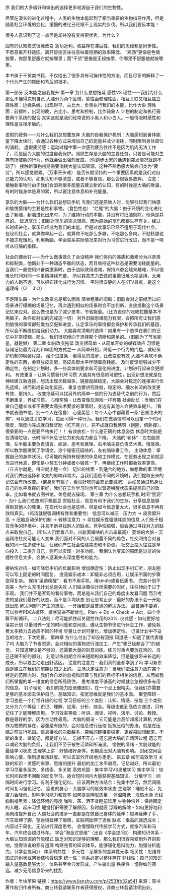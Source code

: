 序
我们的大多偏好和做出的选择更多地源自于我们的生物性。

尽管在漫长的进化过程中，人类的生物本能起到了相当重要的生物指导作用，但是随着社会环境的变化，缓慢的进化已经跟不上现实的步伐。所以我们要反本能！

很多人意识到了这一点但是却并没有变得更优秀，为什么？

固有的认知模式很难改变
急功近利。收益存在滞后性，我们的思维都是同步性。
不愿意离开舒适区。离开舒适区往往意味着短期的效率降低。
“鸡汤”更像是色情按摩，你那里舒服它就按哪里；而“干货”更像是正规按摩，你哪里不舒服他就按哪里。

本书属于干货类书籍，不仅给出了很多具有可操作性的方法，而且尽多的解释了一个行为产生的原因和背后的根本。

第一部分 反本能之自我提升
第一章 为什么总想拖延
感性VS 理性——我们为什么那么不懂得克制自己
大脑分为两个区域，感性面和理性面，相互关联又相互独立
感性面：边缘系统，出现得早，占比大，负责执行我们的本能，比作大象
理性面：前额叶，出现的晚，占比小，思考和控制，比作骑象人
计划的制定和执行需要两个系统的配合
其实这就是我们经常说的小黑人和小白人。一般情况时感性和理性是互相矛盾的。

虚假的疲劳——为什么我们总想要放弃
大脑的自我保护机制：大脑感知到身体能量下降太快时，会通过各种方式来增加自己的能量并减少消耗，同时限制身体部位的消耗。
虚假疲劳感：运动过程中第一次感到疲劳往往不是因为肌肉无法工作了，而是因为大脑的过度自我保护。照顾生存是头脑的主要任务，只要是可能对生存有所威胁的行为，他就会做出强烈反应。（你跑步太累的话遇到突发情况就跑不动了）
接触新事物初期需要消耗大量认知资源，这种不熟悉感大脑会归类为“疲劳”，所以感觉很累。（万事开头难）
能否长期坚持的一个重要因素就是我们对自己能力的认知，如果认知不够清楚，或者不够自信，那么会很容易放弃。
注意：接触新事物时由于我们会消耗很多能量去建立新的认知，有的时候是大脑的欺骗，有的时候身体是真的累，所以要注意休息和补充能量。

享乐的大脑——为什么我们总想玩手机
当我们还是原始人时，能够引起我们快感和愉悦情绪的主要是性和事物。（食色性也）
“烂尾”的大脑：由于环境的变化进化出了新脑，新脑进化出来时，为了维持行动的本能，并没有将旧脑剔除，他俩是并存的。
延迟享乐：旧脑对享乐的需求很高，因为原始的享乐都跟生存有关，经过长时间进化，享乐已经成为我们的本能。但是过度享乐已经不适用于现代社会。
在现代社会，就算你早起一会，就算你不吃那么多糖，不吃那么多肉，不贴秋膘也不被冻死饿死。利用新脑，学会联系实际情况来对行为习惯进行改进，而不是一味听从旧脑的指挥。

社会的螺丝钉——为什么做事做久了会没精神
我们体内的递质和激素分为兴奋类和抑制类，他俩处于一种动态平衡的状态，而且维持这种状态是需要消耗能量的。
当我们一直使用兴奋类激素时，由于边际效用递减，保持兴奋会越来越难，所以很难长时间对同一件事情持续亢奋。
所以靠意志力去做的事情很难长期坚持，太用力的人跑不远，可以把它转化成行为习惯。
平时很安静的人在KTV最疯，是这个道理吗（○｀ 3′○）

不走陌生路 - 为什么改变总是那么困难
简单粗暴的旧脑：旧脑会对之前经历过的场景进行模糊的场景记忆，再次遇到相似的场景时会不加判断，直接提取这个场景记忆来应对。这么做也是为了减少思考，节省能量。（比方说你的吃喝拉撒基本不用脑子，条件反射似的完成这一切）
另外旧脑思维能力有限，会把所有让我们感到愉悦的事情都归类为交配和进食，认定享乐的事情都会保护和传承我们的基因，所以会不断提供给我们动力。
大脑喜欢清晰的选择：如果有一个选择在我们的记忆中非常模糊，那么，我们很坑倾向于选择那个清晰和简单的。（旧脑为了节省能量，就是懒）
第二章 如何改变拖延
改变很简单 - 从简单开始的蝴蝶效应
习惯是存储记忆最为深刻和牢固的方式之一
从简单开始，降低一个行为的门槛，减轻保护机制的唤醒程度。
给个进度条 - 看得见的进步，让改变更有效
大脑不喜欢不确定性的东西，会释放皮质醇，高皮质醇水平伴随着高耗能。
及时反馈能够减少不确定性。在制定计划时，多一些具体的要求和可量化的进度，计划进行起来会更顺利。
有效重复 - 让新习惯替代坏习惯
大脑具有很高的可塑性，出现新想法就是在神经建立新连接，想法出现次数越多，链接就越稳定，大脑会对稳定的连接进行优先选择，进而形成自动化反应。
重复也要讲究效益，稳定的、细水长流的改变更有效、更持久。
改变拖延可以找另外的简单一些的行为去替代之前的行为，然后不断重复，养成习惯。
心理奖惩 - 让改变像玩游戏一样有趣
社会助长：当我们在做自己擅长或者不需要太高技术要求的事情时，身边有其他人会使效率提升。（看书就去图书馆，别一个人在宿舍）
心里奖惩：每个人心中都藏着一条“巴普洛夫的狗”，可以通过关联学习，进而习得一种行为。我们在做事情时可以设定一个时间限度，限度内完成就自我奖励（吃巧克力），完不成就自我惩罚（跑圈、俯卧撑）。很重要的一点是要严格执行！！
有效放松 - 什么是正确的休息姿势
休息时大脑是在清理垃圾，长时间不休息记忆力和免疫力都会下降。
大脑的“轮休”：左右脑原理，左半脑主要负责语言、阅读、思考和推理，右半脑主要负责艺术类、情感类。所以数学题做累了学语文，涂个秘密花园啥的，左右脑轮番工作。
主动休息：掌握自己的身体状况，尽可能的保持有规律的休息和工作模式，在疲劳出现之前就适当进行休息，即使是小憩五分钟或者小锻炼一下，再继续工作时都会效率更高。（丘吉尔就是，得空就小睡一会）
记忆的线索 - 到适合的地方，做想做的事
环境对我们做出选择和改变的影响非常大。当我们面临不同的环境时，我们提取出来的记忆会有所改变。（健身房有镜子，看见好吃的会忘记要减肥）
运动员通过热身让自己的水平发挥的更好，我们在工作学习时也可以营造唤醒状态来提高自己的效率。比如看书就去图书馆，休息就去操场。
第三章 为什么总想玩手机
时间“黑洞” - 为什么我们总想刷手机信息
原始社会，信息有利于我们的生存，分享信息能够得到其他人的尊重。在现代社会也是这样，但是如今信息量太大，很多信息不再有效和真实。（鸡汤就很强调稀有性和重要性）
信息可以减压：压力大 → 皮质醇升高 → 旧脑启动保护机制 → 转移注意力 → 寻找娱乐性强低耗能的信息
人们处于相互竞争的环境中，并且不断寻找别人的缺点。竞争性越强，越会通过寻找对方的缺点来取悦自己。（所以人们爱看八卦，出轨离婚啥的点击率最高）
萎缩的大脑 - 沉迷网络社交可能让人变笨
我们面对不同的人会展露不同的角色，社交网络会对自我的同一性造成干扰，让我们产生社会性格焦虑和不协调。
社交上投入往往是单向投入；二提升自己，则可以实现一对多功能。
我倒认为变笨的原因是浏览的快捷性信息太多，会使人逐渐失去深度思考的能力。

接纳性对抗 - 如何降低手机的负面影响
增加确定性：防止出现手机幻听，朋友圈可以写上固定的时间回复。
提高娱乐成本：卸载非必须应用，让娱乐所需的步骤变得复杂。
保持“渠道唤醒”：看书不用手机，用kindle或看纸质书。
完美计划不完美 - 为什么充电计划总是失败
人们做决策估计所需要的时间，往往倾向于过于乐观。
我们并不是客观的看待事物，而总是从我们自己的角度出发看问题
而且考虑的是我们最好的状态，而不是平均状态
别让思考止步 - 最好的办法不会一开始就出现
解决问题时产生的想法，一开始都是最普通的解决办法。
最普通不要紧，可以参考PDCA循环，循序渐进不断优化。Plan → Do → Check → Act，四个步骤不断循环。
二八法则：尽可能抓住起关键性作用的20%.
仪式感 - 如何更好地落实计划
尽量培养一定的时间感和空间感，遵从生物节律进行休息工作，避免耗费太多精力去适应不同的环境
尽量让计划可量化，增加确定性。
记录计划中不妥当的地方，下次完善。
第四章 为什么付出了却没有回报
知道感 - 知道了就代表懂了吗
大脑为了节省资源，会对相似的事物进行浅加工，产生“我已经都会了”的错觉。
只知道理论是不够的，还需要大量的刻意训练。练习时重点要放在难的、自己还做不好的部分。
刻意训练初期会带来短期的效率降低，但是能够带来长远的成长，所以要主动走出舒适区。
注意的注意力 - 我们真的全都学到了吗
学习新东西是建立在我们的前期认知之上的。
立场决定注意力：当我们把注意力放在某个特定的范围内时，我们会自发的忽视和屏蔽与我们的目标不相关的信息，从而被我们所掌握的单一维度的信息所局限住。
思考维度不够高的时候就会忽视很多有用的信息。
钉子理论：我们的能力应该像图钉，在一个点上很精尖，但我们亦需要足够的基本面去保护自己。基础知识，拓宽思维就是我们的基本面。
攀登障碍 - 学习也是一个打怪升级的过程
学习目标的三个类别：认知、情感、技能
三个类别又分为六个等级：识记、理解、应用、分析、综合。等级由低到高依次递进，只有记住了才能理解应用。
学习效率等级：听讲、阅读、视听、演示、讨论、教授。教是最好的学，因为主动性最高。
大脑的假设 - 它可能是台高阶超级计算机
大脑作为物质的存在，容量是有限的，会对信息进行压缩
抵抗压缩的办法，就是在压缩之前进行巩固。信息接收的次数越多，突触的链接更稳定，更容易回想起来。不断的重复、做笔记，都是好方法。
忘掉不开心 - 遗忘是大脑的自清理过程
遗忘可以减轻大脑的负担，让我们不至于被生活琐碎所淹没。
愉悦的情绪 - 大脑效能的最佳学习状态
生理学上讲：好情绪好身体。长期高压对大脑有影响。
封闭空间会影响心情，限制思维活跃度。可以去室外开阔地方走走。
第五章 如何高效学习
关联的知识 - 灵感的来源、思维的提升
最初的加工水平越高，记忆越好。所以最初学习尽量多层次、多线索、多关联
高效巩固 - 集中学习VS发散学习
集中学习：较长时间段里不间断的反复学习。适合短时间内大量获得基础知识。
分散学习：间隔时间进行学习。有利于强化记忆。
应该两种方法结合：先集中学习，然后间隔时间复习强化记忆。
疲惫的身心 - 大脑学习的低效率状态
生理学：睡眠不足，免疫力会降低。影响学习能力和效率
如何提高睡眠质量：
体温降低：洗热水澡
光线抑制褪黑素：降低环境的亮度
咖啡、茶、酒不宜睡前饮用
生物钟培养：保持固定的入睡、起床习惯
睡觉打鼾需要了解原因，及时就医
浮躁的解除 - 如何更好地利用网络提升自己
人类社会的进步一直都是在做自己身体的延伸：棍棒延伸了手，汽车延伸了脚，望远镜延伸了眼睛，互联网延伸了思维
缺点：很高的筛选成本；内容过于简化，无法进行深度思考。
会慢慢取代传统学习方式，就像汽车和马车，汽车终会超过马车。
学会“淘金式思维”（出自《学会提问》）
构建知识体系 - 大脑认知资源的节能模式
缺乏对知识足够的理解，那么我们很容易受到外界的影响，觉得谁说的都有道理
构建完善的知识体系，能够强化思辩能力，加强分析能力。（《学会提问》）
体系的共性：
多元性：足够多的差异性元素
相关性：思维导图式的树状或网状结构最稳定
统一性：体系必定以整体存在
非线性：自己的知识输入量基数足够大时，体系甚至会自发形成，产生输出量
秩序性：懂得如何筛选，减少无用信息带来的扰乱

作者：半块苹果
链接：https://www.jianshu.com/p/2531fb32a541
来源：简书
著作权归作者所有。商业转载请联系作者获得授权，非商业转载请注明出处。